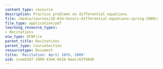 ```yaml
---
content_type: resource
description: Practice problems on differential equations.
file: /media/courses/18-034-honors-differential-equations-spring-2009/cceeb3d7298943e6661b0aacc63f68d0_MIT18_034s09_rec16_4_16.pdf
file_type: application/pdf
learning_resource_types:
- Recitations
ocw_type: OCWFile
parent_title: Recitations
parent_type: CourseSection
resourcetype: Document
title: 'Recitation: April 16th, 2009'
uid: cceeb3d7-2989-43e6-661b-0aacc63f68d0
---
```

